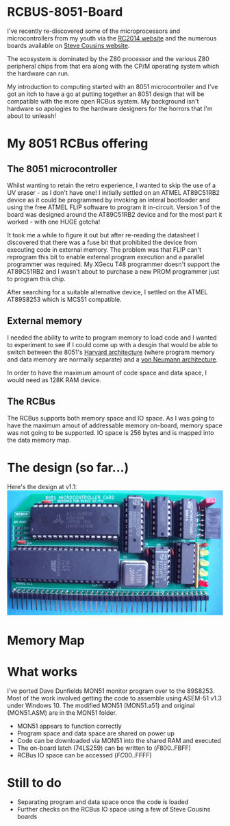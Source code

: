 # RCBUS-8051-Board

I've recently re-discovered some of the microprocessors and microcontrollers from my youth via the [RC2014 website](https://rc2014.co.uk/) and the numerous boards available on [Steve Cousins website](https://smallcomputercentral.com/).

The ecosystem is dominated by the Z80 processor and the various Z80 peripheral chips from that era along with the CP/M operating system which the hardware can run.

My introduction to computing started with an 8051 microcontroller and I've got an itch to have a go at putting together an 8051 design that will be compatible with the more open RCBus system. My background isn't hardware so apologies to the hardware designers for the horrors that I'm about to unleash!

# My 8051 RCBus offering
## The 8051 microcontroller
Whilst wanting to retain the retro experience, I wanted to skip the use of a UV eraser - as I don't have one! I initially settled on an ATMEL AT89C51RB2 device as it could be programmed by invoking an interal bootloader and using the free ATMEL FLIP software to program it in-circuit. Version 1 of the board was designed around the AT89C51RB2 device and for the most part it worked - with one HUGE gotcha!

It took me a while to figure it out but after re-reading the datasheet I discovered that there was a fuse bit that prohibited the device from executing code in external memory. The problem was that FLIP can't reprogram this bit to enable external program execution and a parallel programmer was required. My XGecu T48 programmer doesn't support the AT89C51RB2 and I wasn't about to purchase a new PROM programmer just to program this chip.

After searching for a suitable alternative device, I settled on the ATMEL AT89S8253 which is MCS51 compatible.

## External memory
I needed the ability to write to program memory to load code and I wanted to experiment to see if I could come up with a desgin that would be able to switch between the 8051's [Harvard architecture](https://en.wikipedia.org/wiki/Harvard_architecture) (where program memory and data memory are normally separate) and a [von Neumann architecture](https://en.wikipedia.org/wiki/Von_Neumann_architecture).

In order to have the maximum amount of code space and data space, I would need as 128K RAM device.

## The RCBus
The RCBus supports both memory space and IO space. As I was going to have the maximum amout of addressable memory on-board, memory space was not going to be supported. IO space is 256 bytes and is mapped into the data memory map.

# The design (so far...)
Here's the design at v1.1:
![](./images/board.jpg)

# Memory Map

# What works
I've ported Dave Dunfields MON51 monitor program over to the 89S8253. Most of the work involved getting the code to assemble using ASEM-51 v1.3 under Windows 10. The modified MON51 (MON51.a51) and original (MON51.ASM) are in the MON51 folder.

* MON51 appears to function correctly
* Program space and data space are shared on power up
* Code can be downloaded via MON51 into the shared RAM and executed
* The on-board latch (74LS259) can be written to ($F800..$FBFF)
* RCBus IO space can be accessed ($FC00..$FFFF)

# Still to do
* Separating program and data space once the code is loaded
* Further checks on the RCBus IO space using a few of Steve Cousins boards
